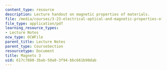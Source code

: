 ```yaml
---
content_type: resource
description: Lecture handout on magnetic properties of materials.
file: /media/courses/3-23-electrical-optical-and-magnetic-properties-of-materials-fall-2007/617c78803bab50a03f94bbc661b90dab_magnets3.pdf
file_type: application/pdf
learning_resource_types:
- Lecture Notes
ocw_type: OCWFile
parent_title: Lecture Notes
parent_type: CourseSection
resourcetype: Document
title: Magnets 3
uid: 617c7880-3bab-50a0-3f94-bbc661b90dab
---
```

